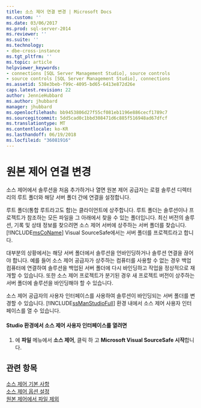 ```yaml
---
title: 소스 제어 연결 변경 | Microsoft Docs
ms.custom: ''
ms.date: 03/06/2017
ms.prod: sql-server-2014
ms.reviewer: ''
ms.suite: ''
ms.technology:
- dbe-cross-instance
ms.tgt_pltfrm: ''
ms.topic: article
helpviewer_keywords:
- connections [SQL Server Management Studio], source controls
- source controls [SQL Server Management Studio], connections
ms.assetid: 538e3beb-f99c-4095-bd65-6413e872d26e
caps.latest.revision: 22
author: JennieHubbard
ms.author: jhubbard
manager: jhubbard
ms.openlocfilehash: bb9453806d27f55cf081eb1196e886cecf1789c7
ms.sourcegitcommit: 5dd5cad0c1bbd308471d6c885f516948ad67dfcf
ms.translationtype: MT
ms.contentlocale: ko-KR
ms.lasthandoff: 06/19/2018
ms.locfileid: "36081916"
---
```

# <a name="change-source-control-connections"></a>원본 제어 연결 변경
  소스 제어에서 솔루션을 처음 추가하거나 열면 원본 제어 공급자는 로컬 솔루션 디렉터리의 루트 폴더와 해당 서버 폴더 간에 연결을 설정합니다.  
  
 루트 폴더(통합 루트라고도 함)는 클라이언트에 상주합니다. 루트 폴더는 솔루션이나 프로젝트가 참조하는 모든 파일을 그 아래에서 찾을 수 있는 폴더입니다. 최신 버전의 솔루션, 기록 및 상태 정보를 찾으려면 소스 제어 서버에 상주하는 서버 폴더를 찾습니다. [!INCLUDE[msCoName](../includes/msconame-md.md)] Visual SourceSafe에서는 서버 폴더를 프로젝트라고 합니다.  
  
 대부분의 상황에서는 해당 서버 폴더에서 솔루션을 언바인딩하거나 솔루션 연결을 끊어야 합니다. 예를 들어 소스 제어 공급자가 상주하는 컴퓨터를 사용할 수 없는 경우 백업 컴퓨터에 연결하여 솔루션을 백업된 서버 폴더에 다시 바인딩하고 작업을 정상적으로 재개할 수 있습니다. 또한 소스 제어 프로젝트가 분기된 경우 새 프로젝트 버전이 상주하는 서버 폴더에 솔루션을 바인딩해야 할 수 있습니다.  
  
 소스 제어 공급자의 사용자 인터페이스를 사용하여 솔루션이 바인딩되는 서버 폴더를 변경할 수 있습니다. [!INCLUDE[ssManStudioFull](../includes/ssmanstudiofull-md.md)] 환경 내에서 소스 제어 사용자 인터페이스를 열 수 있습니다.  
  
#### <a name="to-open-the-source-control-user-interface-from-the-studio-environment"></a>Studio 환경에서 소스 제어 사용자 인터페이스를 열려면  
  
1.  에 **파일** 메뉴에서 **소스 제어**, 클릭 하 고 **Microsoft Visual SourceSafe 시작**합니다.  
  
## <a name="see-also"></a>관련 항목  
 [소스 제어 기본 사항](../../2014/database-engine/source-control-basics.md)   
 [소스 제어 옵션 설정](../../2014/database-engine/set-source-control-options.md)   
 [원본 제어에서 파일 제외](../../2014/database-engine/exclude-files-from-source-control.md)  
  
  